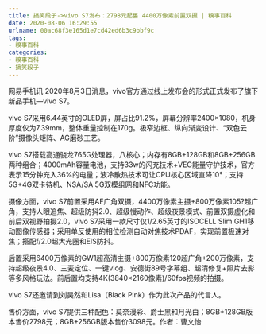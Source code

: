 ```yaml
---
title: 搞笑段子->vivo S7发布：2798元起售 4400万像素前置双摄 | 糗事百科
date: 2020-08-06 16:29:55
urlname: 00ac68f3e165d1e7cd42ed6b3c9bbf9c
tags: 
- 糗事百科
categories:
- 糗事百科
- 搞笑段子
---
```

网易手机讯 2020年8月3日消息，vivo官方通过线上发布会的形式正式发布了旗下新品手机—vivo S7。

vivo S7采用6.44英寸的OLED屏，屏占比91.2%，屏幕分辨率2400×1080，机身厚度仅为7.39mm，整体重量控制在170g。极窄边框、纵向渐变设计、“双色云阶”摄像头矩阵、AG磨砂工艺。

vivo S7搭载高通骁龙765G处理器，八核心；内存有8GB+128GB和8GB+256GB两种组合；4000mAh容量电池，支持33w的闪充技术+VEG能量守护技术，官方表示15分钟充入36%的电量；液冷散热技术可让CPU核心区域直降10°；支持5G+4G双卡待机、NSA/SA 5G双模组网和NFC功能。

摄像方面，vivo S7前置采用AF广角双摄，4400万像素主摄+800万像素105?超广角，支持人眼追焦、超级防抖2.0、超级慢动作、超级夜景模式、前置双摄虚化和前后双视野拍摄2.0，vivo S7采用一款尺寸仅1/2.65英寸的ISOCELL Slim GH1移动图像传感器；采用单反使用的相位检测自动对焦技术PDAF，实现前置极速对焦；搭配f/2.0超大光圈和EIS防抖。

后置采用6400万像素的GW1超高清主摄+800万像素120超广角+200万像素，支持超级夜景4.0、三麦定位、一键vlog、安德街89号字幕组、超清修复+照片去影等多风格玩法。前后置均支持4K(3840×2160像素)/60fps视频的拍摄。

vivo S7还邀请到刘昊然和Lisa（Black Pink）作为此次产品的代言人。

售价方面，vivo S7提供三种配色：莫奈漫彩、爵士黑和月光白；8GB+128GB版本售价2798元；8GB+256GB版本售价3098元。作者：曹文怡


